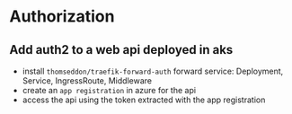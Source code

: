 # Authorization

## Add auth2 to a web api deployed in aks
- install `thomseddon/traefik-forward-auth` forward service: Deployment, Service, IngressRoute, Middleware
- create an `app registration` in azure for the api
- access the api using the token extracted with the app registration 
